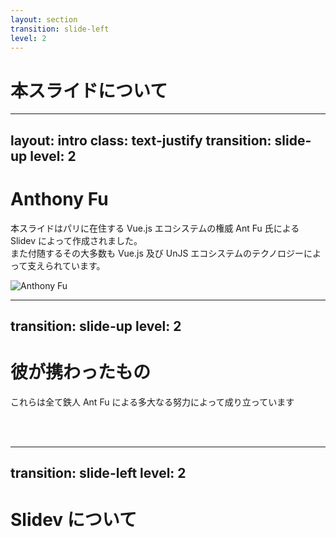 ```yaml
---
layout: section
transition: slide-left
level: 2
---
```


# 本スライドについて

---
layout: intro
class: text-justify
transition: slide-up
level: 2
---

<div class="grid grid-cols-2 gap-20">

<div class="flex flex-col justify-center">

# Anthony Fu

本スライドはパリに在住する Vue.js エコシステムの権威 Ant Fu 氏による Slidev によって作成されました。\
また付随するその大多数も Vue.js 及び UnJS エコシステムのテクノロジーによって支えられています。

</div>

<img class="rounded-full border-4 border-color-[var(--slidev-theme-primary)]" src="https://avatars.githubusercontent.com/u/11247099?v=4" alt="Anthony Fu" />

</div>

---
transition: slide-up
level: 2
---

# 彼が携わったもの

これらは全て鉄人 Ant Fu による多大なる努力によって成り立っています

<br/>
<br/>

<LogoGrid :items="[
    { name: 'Vue.js', path: '/antfu/vue.js.svg' },
    { name: 'VueUse', path: '/antfu/vueuse.svg' },
    { name: 'Nuxt', path: '/antfu/nuxt.svg' },
    { name: 'Intlify', path: '/antfu/intlify.svg' },
    { name: 'UnJS', path: '/antfu/unjs.svg' },
    { name: 'unplugin', path: '/antfu/unplugin.svg' },
    { name: 'nitro', path: '/antfu/nitro.svg' },
    { name: 'Windi CSS', path: '/antfu/windi-css.svg' },
    { name: 'UnoCSS', path: '/antfu/unocss.svg' },
    { name: 'ESLint Stylistic', path: '/antfu/eslint-stylistic.svg' },
    { name: 'Slidev', path: '/antfu/slidev.svg' },
    { name: 'Shiki', path: '/antfu/shiki.svg' },
    { name: 'Twoslash', path: '/antfu/twoslash.svg' },
    { name: 'Vite', path: '/antfu/vite.svg' },
    { name: 'Vitest', path: '/antfu/vitest.svg' },
    { name: 'Vite PWA', path: '/antfu/vite-pwa.svg' },
    { name: 'Vitesse', path: '/antfu/vitesse.svg' },
    { name: 'Type Challenges', path: '/antfu/type-challenges.png' },
    { name: 'Elk', path: '/antfu/elk.svg' },
    { name: '文言', path: '/antfu/wenyan.png' },
  ]" />

---
transition: slide-left
level: 2
---

# Slidev について
